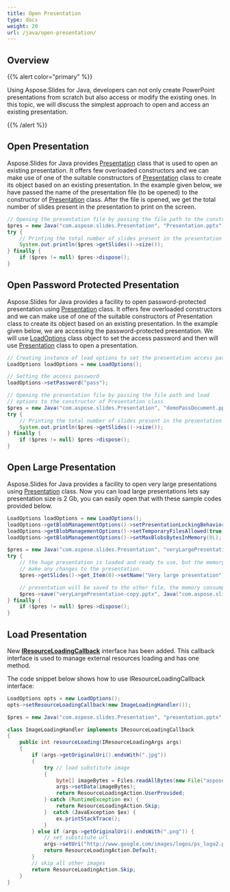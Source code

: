 ```yaml
---
title: Open Presentation
type: docs
weight: 20
url: /java/open-presentation/
---
```


## **Overview**
{{% alert color="primary" %}} 

Using Aspose.Slides for Java, developers can not only create PowerPoint presentations from scratch but also access or modify the existing ones. In this topic, we will discuss the simplest approach to open and access an existing presentation.

{{% /alert %}} 

## **Open Presentation**
Aspose.Slides for Java provides [Presentation](https://apireference.aspose.com/java/slides/com.aspose.slides/Presentation) class that is used to open an existing presentation. It offers few overloaded constructors and we can make use of one of the suitable constructors of [Presentation](https://apireference.aspose.com/slides/java/com.aspose.slides/Presentation) class to create its object based on an existing presentation. In the example given below, we have passed the name of the presentation file (to be opened) to the constructor of [Presentation](https://apireference.aspose.com/slides/java/com.aspose.slides/Presentation) class. After the file is opened, we get the total number of slides present in the presentation to print on the screen.

```java
// Opening the presentation file by passing the file path to the constructor of Presentation class
$pres = new Java("com.aspose.slides.Presentation", "Presentation.pptx");
try {
    // Printing the total number of slides present in the presentation
    System.out.println($pres->getSlides()->size());
} finally {
    if ($pres != null) $pres->dispose();
}
```

## **Open Password Protected Presentation**
Aspose.Slides for Java provides a facility to open password-protected presentation using [Presentation](https://apireference.aspose.com/java/slides/com.aspose.slides/Presentation) class. It offers few overloaded constructors and we can make use of one of the suitable constructors of Presentation class to create its object based on an existing presentation. In the example given below, we are accessing the password-protected presentation. We will use [LoadOptions](https://apireference.aspose.com/java/slides/com.aspose.slides/LoadOptionsOptions) class object to set the access password and then will use [Presentation](https://apireference.aspose.com/java/slides/com.aspose.slides/Presentation) class to open a presentation.

```java
// Creating instance of load options to set the presentation access password
LoadOptions loadOptions = new LoadOptions();

// Setting the access password
loadOptions->setPassword("pass");

// Opening the presentation file by passing the file path and load
// options to the constructor of Presentation class
$pres = new Java("com.aspose.slides.Presentation", "demoPassDocument.pptx", loadOptions);
try {
    // Printing the total number of slides present in the presentation
    System.out.println($pres->getSlides()->size());
} finally {
    if ($pres != null) $pres->dispose();
}
```

## **Open Large Presentation**
Aspose.Slides for Java provides a facility to open very large presentations using [Presentation](https://apireference.aspose.com/java/slides/com.aspose.slides/Presentation) class. Now you can load large presentations lets say presentation size is 2 Gb, you can easily open that with these sample codes provided below.

```java
LoadOptions loadOptions = new LoadOptions();
loadOptions->getBlobManagementOptions()->setPresentationLockingBehavior(PresentationLockingBehavior.KeepLocked);
loadOptions->getBlobManagementOptions()->setTemporaryFilesAllowed(true);
loadOptions->getBlobManagementOptions()->setMaxBlobsBytesInMemory(0L);

$pres = new Java("com.aspose.slides.Presentation", "veryLargePresentation.pptx", loadOptions);
try {
    // the huge presentation is loaded and ready to use, but the memory consumption is still low.
    // make any changes to the presentation.
    $pres->getSlides()->get_Item(0)->setName("Very large presentation");

    // presentation will be saved to the other file, the memory consumptions still low during saving.
    $pres->save("veryLargePresentation-copy.pptx", Java("com.aspose.slides.SaveFormat")->Pptx);
} finally {
    if ($pres != null) $pres->dispose();
}
```

## **Load Presentation**
New [**IResourceLoadingCallback**](https://apireference.aspose.com/java/slides/com.aspose.slides/IResourceLoadingCallback) interface has been added. 
This callback interface is used to manage external resources loading and has one method.

The code snippet below shows how to use IResourceLoadingCallback interface:

```java
LoadOptions opts = new LoadOptions();
opts->setResourceLoadingCallback(new ImageLoadingHandler());

$pres = new Java("com.aspose.slides.Presentation", "presentation.pptx", opts);
```
```java
class ImageLoadingHandler implements IResourceLoadingCallback 
{
    public int resourceLoading(IResourceLoadingArgs args) 
    {
        if (args->getOriginalUri().endsWith(".jpg")) 
        {
            try // load substitute image
            {
                byte[] imageBytes = Files.readAllBytes(new File("aspose-logo.jpg").toPath());
                args->setData(imageBytes);
                return ResourceLoadingAction.UserProvided;
            } catch (RuntimeException ex) {
                return ResourceLoadingAction.Skip;
            }  catch (JavaException $ex) {
                ex.printStackTrace();
            }
        } else if (args->getOriginalUri().endsWith(".png")) {
            // set substitute url
            args->setUri("http://www.google.com/images/logos/ps_logo2.png");
            return ResourceLoadingAction.Default;
        }
        // skip all other images
        return ResourceLoadingAction.Skip;
    }
}
```
